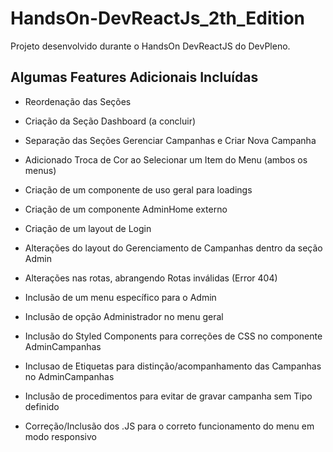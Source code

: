 # HandsOn-DevReactJs_2th_Edition
Projeto desenvolvido durante o HandsOn DevReactJS do DevPleno. 



## Algumas Features Adicionais Incluídas
- Reordenação das Seções
- Criação da Seção Dashboard (a concluir)
- Separação das Seções Gerenciar Campanhas e Criar Nova Campanha
- Adicionado Troca de Cor ao Selecionar um Item do Menu (ambos os menus)

- Criação de um componente de uso geral para loadings
- Criação de um componente AdminHome externo
- Criação de um layout de Login
- Alterações do layout do Gerenciamento de Campanhas dentro da seção Admin
- Alterações nas rotas, abrangendo Rotas inválidas (Error 404)
- Inclusão de um menu específico para o Admin
- Inclusão de opção Administrador no menu geral
- Inclusão do Styled Components para correções de CSS no componente AdminCampanhas
- Inclusao de Etiquetas para distinção/acompanhamento das Campanhas no AdminCampanhas
- Inclusão de procedimentos para evitar de gravar campanha sem Tipo definido
- Correção/Inclusão dos .JS para o correto funcionamento do menu em modo responsivo
